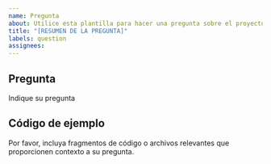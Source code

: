 ```yaml
---
name: Pregunta
about: Utilice esta plantilla para hacer una pregunta sobre el proyecto
title: "[RESUMEN DE LA PREGUNTA]"
labels: question
assignees: 
---
```


## Pregunta
Indique su pregunta

## Código de ejemplo
Por favor, incluya fragmentos de código o archivos relevantes que proporcionen contexto a su pregunta.
